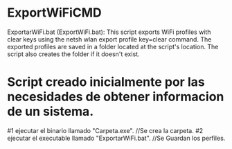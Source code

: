 # ExportWiFiCMD
ExportarWiFi.bat (ExportWiFi.bat):  This script exports WiFi profiles with clear keys using the netsh wlan export profile key=clear command. The exported profiles are saved in a folder located at the script's location. The script also creates the folder if it doesn't exist.

# Script creado inicialmente por las necesidades de obtener informacion de un sistema.
#1 ejecutar el binario llamado "Carpeta.exe". //Se crea la carpeta.
#2 ejecutar el executable llamado "ExportarWiFi.bat". //Se Guardan los perfiles.

